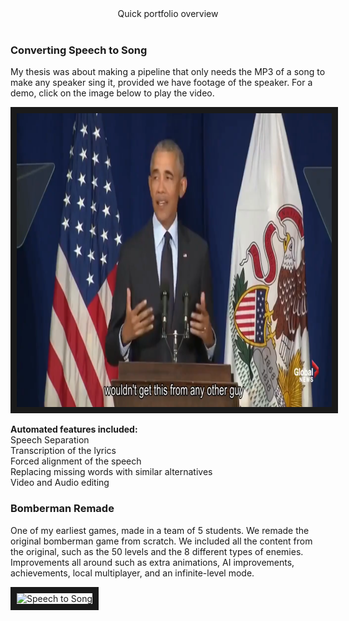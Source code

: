<div align="center">
Quick portfolio overview

</div>

<br />

### Converting Speech to Song

My thesis was about making a pipeline that only needs the MP3 of a song to make any speaker sing it, provided we have footage of the speaker. For a demo, click on the image below to play the video.

<a href="http://www.youtube.com/watch?feature=player_embedded&v=fEvssG0WurQ
" target="_blank"><img src="./readme-images/speech-to-song-example.png" 
alt="Speech to Song" width="830" height="470" border="10" /></a>

<b>Automated features included:</b> <br />
    Speech Separation <br />
    Transcription of the lyrics <br />
    Forced alignment of the speech <br />
    Replacing missing words with similar alternatives <br />
    Video and Audio editing <br />

### Bomberman Remade
One of my earliest games, made in a team of 5 students.
We remade the original bomberman game from scratch.
We included all the content from the original, such as the 50 levels and the 8 different types of enemies.
Improvements all around such as extra animations, AI improvements, achievements, local multiplayer, and an infinite-level mode.

<img src="./readme-images/bomberman-gameplay.gif" 
alt="Speech to Song" width="830" height="470" border="10" />



